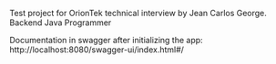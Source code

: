 Test project for OrionTek technical interview by Jean Carlos George.
Backend Java Programmer

Documentation in swagger after initializing the app: http://localhost:8080/swagger-ui/index.html#/
